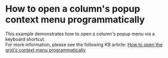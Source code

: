 # How to open a column's popup context menu programmatically


<p>This example demonstrates how to open a column's popup menu via a keyboard shortcut.<br />
For more information, please see the following KB article: <a href="https://www.devexpress.com/Support/Center/p/A2906">How to open the grid's context menu programmatically</a></p>

<br/>


